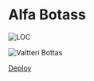 # Alfa Botass

![LOC](https://sloc.xyz/github/damushypotato/alfa-bottas)

![Valtteri Bottas](https://repository-images.githubusercontent.com/411696588/ba83545c-ea25-44a7-bdde-e174dfb7ba82)

[Deploy](https://dashboard.heroku.com/apps/alfa-bottas/deploy/github)
